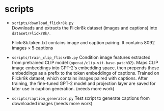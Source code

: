 # scripts
- `scripts/download_flickr8k.py`  
  Downloads and extracts the Flickr8k dataset (images and captions) into `dataset/Flickr8k/`.

  Flickr8k.token.txt contains image and caption pairing. It contains 8092 images × 5 captions

- `scripts/train_clip_flickr8k.py`
  Condition image features extracted from pretrained CLIP model (`openai/clip-vit-base-patch32`). Maps CLIP image embeddings into GPT-2's embedding space, then prepends these embeddings as a prefix to the token embeddings of captions. Trained on Flickr8k dataset, which contains images paired with captions. After training, the fine-tuned GPT-2 model and projection layer are saved for later use in caption generation. (needs more work)

- `scripts/caption_generator.py`
  Test script to generate captions from downloaded images (needs more work)
